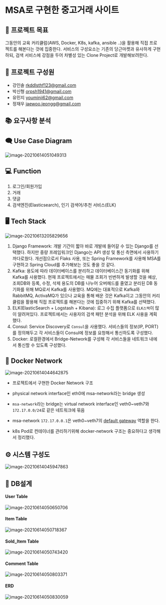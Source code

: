 # MSA로 구현한 중고거래 사이트



## 👊 프로젝트 목표

그동안의 교육 커리큘럼(AWS, Docker, K8s, kafka, ansible ..)을 활용해 직접 프로젝트를 해본다는 것에 집중한다. 서비스의 구성요소는 기존의 당근마켓과 유사하게 구현하되, 검색 서비스에 강점을 두어 차별성 있는 Clone Project로 개발해보려한다.

## 🙋 프로젝트 구성원

- 강인솔 rkddlsthf123@gmail.com
- 박신형 orpsh1941@gmail.com
- 유민지 youminji62@gmail.com
- 정재우 jaewoo.jeongg@gmail.com



## 📚 요구사항 분석





## 🗨️ Use Case Diagram

![image-20210614051049313](README.assets/image-20210614051049313.png)



## 💻 Function

1. 로그인/회원가입
2. 거래
3. 댓글
4. 검색엔진(Elasticsearch), 인기 검색어/추천 서비스(ELK)



## 🖥️ Tech Stack



![image-20210613205829656](README.assets/image-20210613205829656.png)

1. Django Framework: 개발 기간이 짧아 바로 개발에 들어갈 수 있는 Django를 선택했다. 하지만 중량 프레임워크인 Django는 API 생성 및 통신 측면에서 사용하기 까다로웠다. 개선점으로서 Flaks 사용, 또는 Spring Framework를 사용해 MSA를 구현하고 Spring Cloud를 추가해보는 것도 좋을 것 같다.
2. Kafka: 용도에 따라 데이터베이스를 분리하고 데이터베이스간 동기화를 위해 Kafka를 사용했다. 현재 프로젝트에서는 매물 조회가 빈번하게 발생할 것을 예상, 조회DB와 등록, 수정, 삭제 용도의 DB를 나누어 오버헤드를 줄였고 분리된 DB 동기화를 위해 MQ로서 Kafka를 사용했다. MQ에는 대표적으로 Kafka와 RabbitMQ, ActivaMQ가 있으나 교육을 통해 배운 것은 Kafka이고 그동안의 커리큘럼을 활용해 직접 프로젝트를 해본다는 것에 집중하기 위해 Kafka를 선택했다.
3. ELK(ElasticSearch + Logstash + Kibana): 로그 수집 플랫폼으로 `ELK스택`이 많이 알려져있다. 프로젝트에서는 사용자의 검색 패턴 분석을 위해 ELK 사용을 계획했다.
4. Consul: Service Discovery로 `Consul`을 사용했다. 서비스들의 정보(IP, PORT)를 정의해두고 각 서비스들이 Consul에 정보를 요청해서 통신하도록 구성했다. 
5. Docker: 로컬환경에서 Bridge-Network를 구성해 각 서비스들을 네트워크 내에서 통신할 수 있도록 구성했다. 



## 🐬 Docker Network



![image-20210614044642875](README.assets/image-20210614044642875.png)

- 프로젝트에서 구현한 Docker Network 구조
- physical network interface인 eth0에 msa-network라는 bridge 생성
- `msa-network`라는 bridge는 virtual network interface인 veth0~veth7와 `172.17.0.0/24`로 같은 네트워크에 묶음
- msa-network `172.17.0.0.1`은 veth0~veth7의 <u>default gateway</u> 역할을 한다.

- k8s Pod로 컨테이너를 관리하기위해 docker-network 구조는 중요하다고 생각해서 정리했다.



## ⚙️ 시스템 구성도

![image-20210614045947863](README.assets/image-20210614045947863.png)



## 📘 DB설계



#### User Table

![image-20210614050650706](README.assets/image-20210614050650706.png)



#### Item Table

![image-20210614050718367](README.assets/image-20210614050718367.png)



#### Sold_Item Table

![image-20210614050743420](README.assets/image-20210614050743420.png)



#### Comment Table

![image-20210614050803371](README.assets/image-20210614050803371.png)



#### ERD

![image-20210614050830059](README.assets/image-20210614050830059.png)